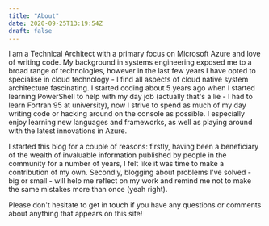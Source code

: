 ```yaml
---
title: "About"
date: 2020-09-25T13:19:54Z
draft: false
---
```

I am a Technical Architect with a primary focus on Microsoft Azure and love of writing code.  My background in systems engineering exposed me to a broad range of technologies, however in the last few years I have opted to specialise in cloud technology - I find all aspects of cloud native system architecture fascinating.  I started coding about 5 years ago when I started learning PowerShell to help with my day job (actually that's a lie - I had to learn Fortran 95 at university), now I strive to spend as much of my day writing code or hacking around on the console as possible.  I especially enjoy learning new languages and frameworks, as well as playing around with the latest innovations in Azure.

I started this blog for a couple of reasons: firstly, having been a beneficiary of the wealth of invaluable information published by people in the community for a number of years, I felt like it was time to make a contribution of my own.  Secondly, blogging about problems I've solved - big or small - will help me reflect on my work and remind me not to make the same mistakes more than once (yeah right).

Please don't hesitate to get in touch if you have any questions or comments about anything that appears on this site!
